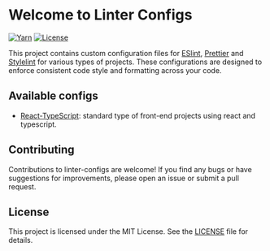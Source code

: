 # Welcome to Linter Configs
[![Yarn](https://img.shields.io/badge/yarn-v1.22.19-blue)](https://classic.yarnpkg.com/en/)
[![License](https://img.shields.io/badge/License-MIT-blue.svg)](https://opensource.org/licenses/MIT)

This project contains custom configuration files for [ESlint](https://eslint.org/), [Prettier](https://prettier.io/) and [Stylelint](https://stylelint.io/) for various types of projects. These configurations are designed to enforce consistent code style and formatting across your code.

## Available configs
- [React-TypeScript](/react-ts/): standard type of front-end projects using react and typescript.

## Contributing
Contributions to linter-configs are welcome! If you find any bugs or have suggestions for improvements, please open an issue or submit a pull request.

## License
This project is licensed under the MIT License. See the [LICENSE](/LICENSE) file for details.
